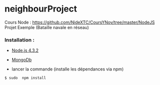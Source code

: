 # neighbourProject

 Cours Node : https://github.com/NideXTC/CoursYNov/tree/master/NodeJS
 Projet Exemple (Bataille navale en réseau)
### Installation : 
- [Node.js 4.3.2](https://nodejs.org/en/)
- [MongoDb](https://www.mongodb.org/)

- lancer la commande (installe les dépendances via npm)
```shell
$ sudo  npm install
```
